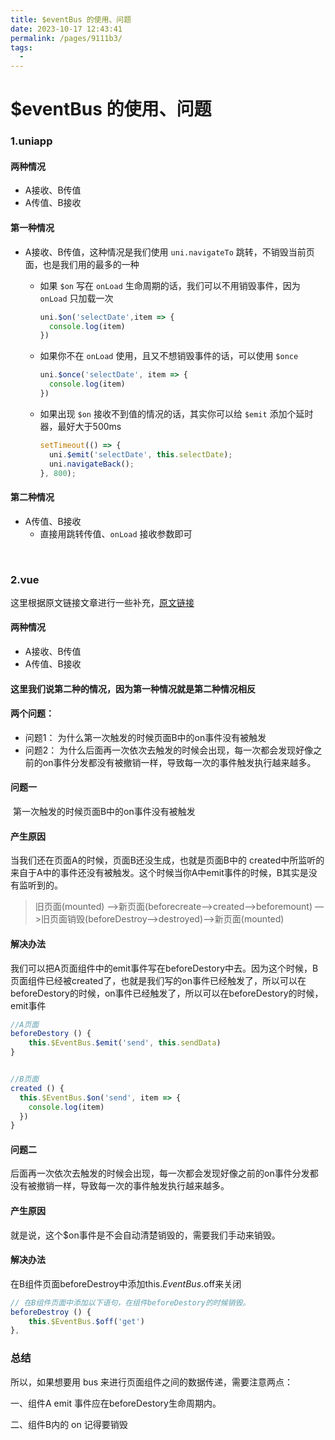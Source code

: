 ```yaml
---
title: $eventBus 的使用、问题
date: 2023-10-17 12:43:41
permalink: /pages/9111b3/
tags:
  - 
---
```

# $eventBus 的使用、问题

### 1.uniapp

#### 两种情况

- A接收、B传值
- A传值、B接收

#### 第一种情况

- A接收、B传值，这种情况是我们使用 `uni.navigateTo` 跳转，不销毁当前页面，也是我们用的最多的一种

  - 如果 `$on` 写在 `onLoad` 生命周期的话，我们可以不用销毁事件，因为 `onLoad` 只加载一次
    ```js
    uni.$on('selectDate',item => {
      console.log(item)
    })
    ```

  - 如果你不在 `onLoad` 使用，且又不想销毁事件的话，可以使用 `$once`

    ```js
    uni.$once('selectDate', item => {
      console.log(item)
    })
    ```

  - 如果出现 `$on` 接收不到值的情况的话，其实你可以给 `$emit` 添加个延时器，最好大于500ms
    ```js
    setTimeout(() => {
      uni.$emit('selectDate', this.selectDate);
      uni.navigateBack();
    }, 800);
    ```

#### 第二种情况

- A传值、B接收
  - 直接用跳转传值、`onLoad` 接收参数即可

<br>



### 2.vue

这里根据原文链接文章进行一些补充，[原文链接](https://blog.csdn.net/GrootBaby/article/details/100534589)

#### 两种情况

- A接收、B传值
- A传值、B接收

#### 这里我们说第二种的情况，因为第一种情况就是第二种情况相反

#### 两个问题：

- 问题1： 为什么第一次触发的时候页面B中的on事件没有被触发
- 问题2： 为什么后面再一次依次去触发的时候会出现，每一次都会发现好像之前的on事件分发都没有被撤销一样，导致每一次的事件触发执行越来越多。

#### 问题一

​    第一次触发的时候页面B中的on事件没有被触发

#### **产生原因**

当我们还在页面A的时候，页面B还没生成，也就是页面B中的 created中所监听的来自于A中的事件还没有被触发。这个时候当你A中emit事件的时候，B其实是没有监听到的。

> 旧页面(mounted) —>新页面(beforecreate—>created—>beforemount) —>旧页面销毁(beforeDestroy—>destroyed)—>新页面(mounted)

#### 解决办法

我们可以把A页面组件中的emit事件写在beforeDestory中去。因为这个时候，B页面组件已经被created了，也就是我们写的on事件已经触发了，所以可以在beforeDestory的时候，on事件已经触发了，所以可以在beforeDestory的时候，emit事件

````js
//A页面
beforeDestory () {
	this.$EventBus.$emit('send', this.sendData)
}


//B页面
created () {
  this.$EventBus.$on('send', item => {
    console.log(item)
  })
}
````

#### 问题二

后面再一次依次去触发的时候会出现，每一次都会发现好像之前的on事件分发都没有被撤销一样，导致每一次的事件触发执行越来越多。

#### 产生原因

就是说，这个$on事件是不会自动清楚销毁的，需要我们手动来销毁。

#### 解决办法

在B组件页面beforeDestroy中添加this.$EventBus.$off来关闭

````js
// 在B组件页面中添加以下语句，在组件beforeDestory的时候销毁。
beforeDestroy () {
    this.$EventBus.$off('get')
},
````

### 总结

所以，如果想要用 bus 来进行页面组件之间的数据传递，需要注意两点：

一、组件A emit 事件应在beforeDestory生命周期内。

二、组件B内的 on 记得要销毁